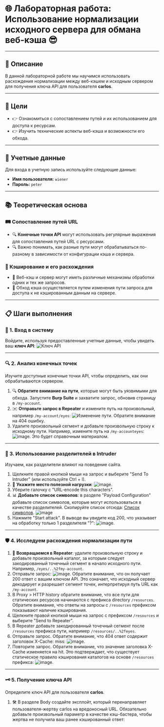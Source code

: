 # 🌐 Лабораторная работа: Использование нормализации исходного сервера для обмана веб-кэша 😎

---

## 📜 Описание
В данной лабораторной работе мы научимся использовать расхождения нормализации между веб-кэшем и исходным сервером для получения ключа API для пользователя **carlos**.

---

## 🎯 Цели
- 👉 Ознакомиться с сопоставлением путей и их использованием для доступа к ресурсам.
- 👉 Изучить технические аспекты веб-кэша и возможности его обхода.

---

## 🔑 Учетные данные
Для входа в учетную запись используйте следующие данные:
- **Имя пользователя:** `wiener`
- **Пароль:** `peter`

---

## 📚 Теоретическая основа

### 🛤️ Сопоставление путей URL
- 🔍 **Конечные точки API** могут использовать регулярные выражения для сопоставления путей URL с ресурсами.
- 🔍 Важно понимать, как разные пути могут обрабатываться по-разному в зависимости от конфигурации кэша и сервера.

### 🔄 Кэширование и его расхождения
- 🔄 Веб-кэш и сервер могут иметь различные механизмы обработки одних и тех же запросов.
- 🔄 Обход кэша осуществляется путем изменения пути запроса для доступа к не кэшированным данным на сервере.

---

## 📋 Шаги выполнения

### 🔐 1. Вход в систему
Войдите, используя предоставленные учетные данные, чтобы увидеть ваш **ключ API**:
![Ключ API](https://github.com/user-attachments/assets/a1cecc2a-c2b2-47dc-8f05-37fb9b5611a3)

---

### 🔍 2. Анализ конечных точек
Изучите доступные конечные точки API, чтобы определить, как они обрабатываются сервером.
1. 🔍 **Обратите внимание на пути**, которые могут быть уязвимыми для обхода. Запустите **Burp Suite** и захватите запрос, обновив страницу в `/my-account`.
2. ✉️ **Отправьте запрос в Repeater** и измените путь на произвольный, например `/my-account/eyes`: 
   ![Изменение пути](https://github.com/user-attachments/assets/4cb281a1-eb8d-4967-ae98-adb9e89ea9b8). Обратите внимание на 404 ошибку.
3. Удалите произвольный сегмент и добавьте произвольную строку к исходному пути. Например, измените путь на `/my-accounteyes`: 
   ![image](https://github.com/user-attachments/assets/fcf4a0a5-0b38-4d11-8b19-20062a4b4ee3). Это будет справочным материалом.

---

### 🔄 3. Использование разделителей в Intruder
Изучаем, как разделители влияют на поведение сайта.
1. Щелкните правой кнопкой мыши на запрос и выберите "Send To Intruder" (или используйте Ctrl + I).
2. 📄 **Укажите место полезной нагрузки**:
   ![image](https://github.com/user-attachments/assets/f6128369-516e-44b4-a804-e145f593ff38).
3. Уберите галочку с "URL-encode this characters".
4. 📊 **Добавьте список символов**: в разделе "Payload Configuration" добавьте список символов, которые могут использоваться в качестве разделителей. 
   Скопируйте список отсюда: [Список символов](https://portswigger.net/web-security/web-cache-deception/wcd-lab-delimiter-list).
   ![image](https://github.com/user-attachments/assets/f109678c-1d5f-4604-8970-97562d595b7c)
5. Нажмите "Start attack". 
   В выводе вы увидите код 200, что указывает на обработку только 1 разделителя "?": 
   ![image](https://github.com/user-attachments/assets/ddf4aa9e-ed88-43d0-812b-a5af1c781d22).

---

### 🛡️ 4. Исследуем расхождения нормализации пути
1. 🔄 **Возвращаемся в Repeater**: удалите произвольную строку и добавьте произвольный каталог, за которым следует закодированный точечный сегмент в начало исходного пути. Например, `/eyes/..%2fmy-account`.
2. Отправьте запрос: ![image](https://github.com/user-attachments/assets/28f7ee83-1d0c-49ba-acb1-adae7ab89da9). Обратите внимание, что он получает 200 ответ с вашим ключом API. Это означает, что исходный сервер декодирует и разрешает сегмент точек, интерпретируя путь URL как `/my-account`.
3. В Proxy > HTTP history обратите внимание, что все пути для статических ресурсов начинаются с префикса directory `/resources`. Обратите внимание, что ответы на запросы с `/resources` префиксом показывают наличие кэширования.
4. Щелкните правой кнопкой мыши на запрос с префиксом `/resources` и выберите "Send to Repeater".
5. В Repeater добавьте закодированный точечный сегмент после `/resources` префикса пути, например `/resources/..%2feyes`.
6. Отправьте запрос. Обратите внимание, что 404 ответ содержит заголовок X-Cache: miss: ![image](https://github.com/user-attachments/assets/67df76ec-675f-4be3-a74e-b18e5a9ace2b).
7. Повторите запрос. Обратите внимание, что значение заголовка X-Cache изменяется на hit. Это подтверждает, что существует статическое правило кэширования каталогов на основе `/resources` префикса: ![image](https://github.com/user-attachments/assets/8460c8be-730a-4a16-a435-d5b69bf4cf49).

---

### 🗝️ 5. Получение ключа API
Определите ключ API для пользователя **carlos**.
1. 🛠️ В разделе Body создайте эксплойт, который перенаправляет пользователя-жертву carlos на вредоносный URL. Обязательно добавьте произвольный параметр в качестве кэш-бастера, чтобы жертва не получила ваш ранее кэшированный ответ: <script>document.location="https://ЧАСТЬ.ВАШЕЙ.ССЫЛКИ.ЛАБЫ/resources/..%2fmy-account?eyes"</script>
2. 🚀 Нажмите "Доставить эксплойт жертве". Когда жертва просматривает эксплойт, полученный ответ сохраняется в кэше.
3. 🌐 Перейдите по URL, указанному в вашем эксплойте:
   `https://ЧАСТЬ.ВАШЕЙ.ССЫЛКИ.ЛАБЫ/resources/..%2fmy-account?eyes`.
4. 🔑 Ответ включает в себя ключ API для **carlos**:
   ![Ключ API для carlos](https://github.com/user-attachments/assets/6e9c4f5b-5c3c-4ba3-a2e0-39685da71337).

---

## 💡 Заключение
В результате выполнения лабораторной работы вы сможете получать доступ к защищенным ресурсам, используя навыки сопоставления путей и обхода кэша. Эти знания окажутся полезными в ваших будущих проектах и карьере. 🚀
